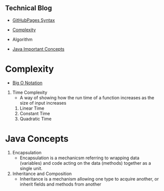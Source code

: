 ## Technical Blog


-  [GitHubPages Syntax](https://help.github.com/en/articles/basic-writing-and-formatting-syntax)
-  [Complexity](#complexity)
 


- Algorithm
- [Java Important Concepts](#JavaConcepts)


# Complexity
  -  [Big O Notation](https://www.youtube.com/watch?v=v4cd1O4zkGw)
  
  1. Time Complexity
       -  A way of showing how the run time of a function increases as the size of input increases
       1. Linear Time
       2. Constant Time
       3. Quadratic Time
  
# Java Concepts
1. Encapsulation 
    - Encapsulation is a mechanicsm referring to wrapping data (variables) and code acting on the 
    data (methods) together as a single unit.
2. Inheritance and Composition
    - Inheritance is a mechanism allowing one type to acquire another,  or inherit fields and methods from another
    
